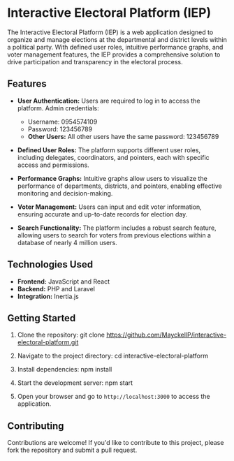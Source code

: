# Interactive Electoral Platform (IEP)

The Interactive Electoral Platform (IEP) is a web application designed to organize and manage elections at the departmental and district levels within a political party. With defined user roles, intuitive performance graphs, and voter management features, the IEP provides a comprehensive solution to drive participation and transparency in the electoral process.

## Features

-   **User Authentication:** Users are required to log in to access the platform. Admin credentials:

    -   Username: 0954574109
    -   Password: 123456789
    -   **Other Users:** All other users have the same password: 123456789

-   **Defined User Roles:** The platform supports different user roles, including delegates, coordinators, and pointers, each with specific access and permissions.

-   **Performance Graphs:** Intuitive graphs allow users to visualize the performance of departments, districts, and pointers, enabling effective monitoring and decision-making.

-   **Voter Management:** Users can input and edit voter information, ensuring accurate and up-to-date records for election day.

-   **Search Functionality:** The platform includes a robust search feature, allowing users to search for voters from previous elections within a database of nearly 4 million users.

## Technologies Used

-   **Frontend:** JavaScript and React
-   **Backend:** PHP and Laravel
-   **Integration:** Inertia.js

## Getting Started

1. Clone the repository: git clone https://github.com/MayckellP/interactive-electoral-platform.git

2. Navigate to the project directory: cd interactive-electoral-platform

3. Install dependencies: npm install

4. Start the development server: npm start

5. Open your browser and go to `http://localhost:3000` to access the application.

## Contributing

Contributions are welcome! If you'd like to contribute to this project, please fork the repository and submit a pull request.

